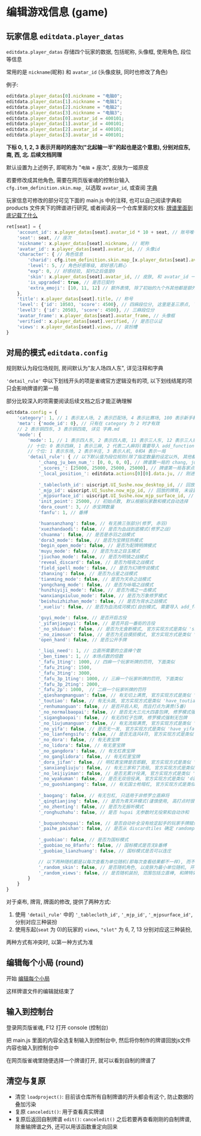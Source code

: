 # 编辑游戏信息 (game)

## 玩家信息 `editdata.player_datas`

`editdata.player_datas` 存储四个玩家的数据, 包括昵称, 头像框, 使用角色, 段位等信息

常用的是 `nickname`(昵称) 和 `avatar_id` (头像皮肤, 同时也修改了角色)

例子:

```js
editdata.player_datas[0].nickname = "电脑0";
editdata.player_datas[1].nickname = "电脑1";
editdata.player_datas[2].nickname = "电脑2";
editdata.player_datas[3].nickname = "电脑3";
editdata.player_datas[0].avatar_id = 400101;
editdata.player_datas[1].avatar_id = 400101;
editdata.player_datas[2].avatar_id = 400101;
editdata.player_datas[3].avatar_id = 400101;
```

**下标 0, 1, 2, 3 表示开局时的座次("北起输一半"的起也是这个意思), 分别对应东, 南, 西, 北. 后续文档同理**

默认设置为上述例子, 即昵称为 "`电脑` + 座次", 皮肤为一姬原皮

若要修改成其他角色, 需要在网页版雀魂的控制台输入 `cfg.item_definition.skin.map_` 以选取 `avatar_id`, 或查阅 [字典](字典.md)

玩家信息可修改的部分可见下面的 main.js 中的注释, 也可以自己阅读字典和 products 文件夹下的牌谱进行研究,
或者阅读另一个仓库里面的文档: [牌谱里面到底记载了什么](https://github.com/Fat-pig-Cui/misc-code/tree/main/doc/%E7%89%8C%E8%B0%B1%E9%87%8C%E9%9D%A2%E5%88%B0%E5%BA%95%E8%AE%B0%E8%BD%BD%E4%BA%86%E4%BB%80%E4%B9%88)

```js
ret[seat] = {
    'account_id': x.player_datas[seat].avatar_id * 10 + seat, // 账号唯一id, 这里没什么用随便设的
    'seat': seat, // 座次
    'nickname': x.player_datas[seat].nickname, // 昵称
    'avatar_id': x.player_datas[seat].avatar_id, // 头像id
    'character': { // 角色信息
        'charid': cfg.item_definition.skin.map_[x.player_datas[seat].avatar_id].character_id, // 角色id
        'level': 5, // 角色好感等级, 即好感几颗心
        "exp": 0, // 好感经验, 契约之后值是0
        'skin': x.player_datas[seat].avatar_id, // 皮肤, 和 avatar_id 一样
        'is_upgraded': true, // 是否已契约
        'extra_emoji': [10, 11, 12] // 额外表情, 除了初始的九个外其他都是额外表情, 包括契约后的三个
    },
    'title': x.player_datas[seat].title, // 称号
    'level': {'id': 10503, 'score': 4500}, // 四麻段位分, 这里是圣三原点, 下同
    'level3': {'id': 20503, 'score': 4500}, // 三麻段位分
    'avatar_frame': x.player_datas[seat].avatar_frame, // 头像框
    'verified': x.player_datas[seat].verified, // 是否已认证
    'views': x.player_datas[seat].views, // 装扮槽
}
```

## 对局的模式 `editdata.config`

规则默认为段位场规则, 房间默认为"友人场四人东", 详见注释和字典

`'detail_rule'` 中以下划线开头的项是雀魂官方逻辑没有的项, 以下划线结尾的项只会影响牌谱的第一局

部分比较深入的项需要阅读后续文档之后才能正确理解

```js
editdata.config = {
    'category': 1, // 1 表示友人场, 2 表示匹配场, 4 表示比赛场, 100 表示新手教程
    'meta': {'mode_id': 0}, // 只有在 category 为 2 时才有效
    // 2 表示铜四东, 3 表示铜四南, 详见 字典.md
    'mode': {
        'mode': 1, // 1 表示四人东, 2 表示四人南, 11 表示三人东, 12 表示三人南
        // 十位: 0 表示四麻, 1 表示三麻, 2 代表二人麻将(需要导入 add_function.js)
        // 个位: 1 表示东场, 2 表示半庄, 3 表示人机, 0和4 表示一局
        'detail_rule': { // 以下默认值为段位规则(除了指定数量的设定以外, 其他都默认 false)
            '_chang_ju_ben_num_': [0, 0, 0, 0], // 牌谱第一局的 chang, ju, ben 和场供中的立直棒个数(最后一个参数可以省略)
            '_scores_': [25000, 25000, 25000, 25000], // 牌谱第一局各家点数 
            '_local_position_': editdata.actions[0][0].data.ju, // 刚进入牌谱的主视角, 默认为第一局的庄家
            
            '_tablecloth_id': uiscript.UI_Sushe.now_desktop_id, // 回放的桌布, 未设置时为原来的桌布 
            '_mjp_id': uiscript.UI_Sushe.now_mjp_id, // 回放的牌背, 未设置时为原来的牌背
            '_mjpsurface_id': uiscript.UI_Sushe.now_mjp_surface_id, // 回放的牌面, 未设置时为原来的牌面
            'init_point': 25000, // 初始点数, 默认根据玩家数和模式自动选择
            'dora_count': 3, // 赤宝牌数量
            'fanfu': 1, // 番缚

            'huansanzhang': false, // 有无换三张部分(修罗, 赤羽)
            'xuezhandaodi': false, // 是否为血战到底模式(修罗之战)
            'chuanma': false, // 是否是赤羽之战模式
            'dora3_mode': false, // 是否为宝牌狂热模式
            'begin_open_mode': false, // 是否为配牌明牌模式
            'muyu_mode': false, // 是否为龙之目玉模式
            'jiuchao_mode': false, // 是否为明镜之战模式
            'reveal_discard': false, // 是否为暗夜之战模式
            'field_spell_mode': false, // 是否为幻境传说模式
            'zhanxing': false, // 是否为占星之战模式
            'tianming_mode': false, // 是否为天命之战模式
            'yongchang_mode': false, // 是否为咏唱之战模式
            'hunzhiyiji_mode': false, // 是否为魂之一击模式
            'wanxiangxiuluo_mode': false, // 是否为万象修罗模式
            'beishuizhizhan_mode': false, // 是否为背水之战模式
            '_xueliu': false, // 是否为血流成河模式(自创模式, 需要导入 add_function.js)

            'guyi_mode': false, // 是否开启古役
            '_yifanjieguyi': false, // 是否开启一番街的古役
            '_no_shiduan': false, // 是否为无食断模式, 官方实现方式是类似 'shiduan': true,
            '_no_zimosun': false, // 是否为无自摸损模式, 官方实现方式是类似 'have_zimosun': true,
            'open_hand': false, // 是否公开手牌

            '_liqi_need': 1, // 立直所需要的立直棒个数
            '_ben_times': 1, // 本场点数的倍数
            '_fafu_1ting': 1000, // 四麻一个玩家听牌的罚符, 下面类似
            '_fafu_2ting': 1500,
            '_fafu_3ting': 3000,
            '_fafu_3p_1ting': 1000, // 三麻一个玩家听牌的罚符, 下面类似
            '_fafu_3p_2ting': 2000,
            '_fafu_2p': 1000,  // 二麻一个玩家听牌的罚符
            '_qieshangmanguan': false, // 有无切上满贯, 官方实现方式是类似 'have_qieshangmanguan': false,
            '_toutiao': false, // 有无头跳, 官方实现方式是类似 'have_toutiao': false,
            '_renhumanguan': false, // 是否开启人和, 而且打点为满贯(5番)
            '_no_normalbaopai': false, // 是否无大三元大四喜包牌, 修罗模式强制无包牌
            '_sigangbaopai': false, // 有无四杠子包牌, 修罗模式强制无包牌
            '_no_liujumanguan': false, // 有无流局满贯, 官方实现方式是类似 'have_liujumanguan': true,
            '_no_yifa': false, // 是否无一发, 官方实现方式是类似 'have_yifa': true,
            '_no_lianfengsifu': false, // 是否无连风4符, 官方实现方式是类似 'disable_double_wind_four_fu': false,
            '_no_dora': false, // 有无表宝牌
            '_no_lidora': false, // 有无里宝牌
            '_no_gangdora': false, // 有无杠表宝牌
            '_no_ganglidora': false, // 有无杠里宝牌
            '_dora_jifan': false, // 明杠表宝牌是否即翻, 官方实现方式是类似 'ming_dora_immediately_open': false,
            '_sanxiangliuju': false, // 有无三家和了流局, 官方实现方式是类似 'have_sanjiahele': false,
            '_no_leijiyiman': false, // 是否无累计役满, 官方实现方式是类似 'disable_leijiyiman': false,
            '_no_wyakuman': false, // 是否无双倍役满, 官方实现方式是类似 'disable_double_yakuman': false,
            '_no_guoshiangang': false, // 有无国士枪暗杠, 官方实现方式是类似 'disable_angang_guoshi': false,
            
            '_baogang': false, // 有无包杠, 只适用于非修罗立直麻将
            '_qingtianjing': false, // 是否为青天井模式(谨慎使用, 高打点时很容易崩溃, 并取消包牌)
            '_no_zhenting': false, // 是否为无振听模式
            '_ronghuzhahu': false, // 是否 hupai 无参数时无役荣和自动诈和

            '_buquanshoupai': false, // 是否自动补全没有给定起手的玩家手牌赋值(随机选牌, 不要给要补全的玩家起手赋值, 否则会跳过)
            '_paihe_paishan': false, // 是否从 discardtiles 确定 ramdompaishan 的 paishanhead (只能是无人鸣牌的情况下)
            
            '_guobiao': false, // 是否为国标模式
            '_guobiao_no_8fanfu': false, // 国标模式是否无8番缚
            '_guobiao_lianzhuang': false, // 国标模式是否可以连庄

            // 以下两种随机都是以每次查看为单位随机(即每次查看结果都不一样), 而不是以牌谱对局为单位随机
            '_random_skin': false, // 是否随机角色, 以皮肤为最小单位随机, 开启此选项后设置的角色皮肤均无效
            '_random_views': false, // 是否随机装扮, 范围包括立直棒, 和牌特效, 立直特效, 头像框, 桌布, 称号, 开启此选项后设置的对应装扮均无效
        }
    }
}
```

对于桌布, 牌背, 牌面的修改, 提供了两种方式:

1. 使用 `'detail_rule'` 中的 `'_tablecloth_id'`, `'_mjp_id'`, `'_mjpsurface_id'`, 分别对应三种装扮
2. 使用东起(`seat` 为 0)的玩家的 `views`, `"slot"` 为 6, 7, 13 分别对应这三种装扮,

两种方式有冲突时, 以第一种方式为准

## 编辑每个小局 (round)

开始 [编辑每个小局](编辑每个小局.md)

这样牌谱文件的编辑就结束了

## 输入到控制台

登录网页版雀魂, F12 打开 console (控制台)

把 main.js 里面的内容全选复制输入到控制台中, 然后将你制作的牌谱回放js文件内容也输入到控制台中

在网页版雀魂里随便选择一个牌谱打开, 就可以看到自制的牌谱了

## 清空与复原

- 清空 `loadproject()`: 目前该仓库所有自制牌谱的开头都会有这个, 防止数据的叠加污染
- 复原 `canceledit()`: 用于查看真实牌谱
- 复原后返回自制牌谱 `edit()`: `canceledit()` 之后若要再查看刚刚的自制牌谱, 除重输牌谱之外, 还可以用该函数重定向回来
